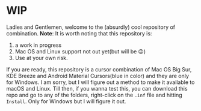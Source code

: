 # WIP
Ladies and Gentlemen, welcome to the (absurdly) cool repository of combination.
**Note**: It is worth noting that this repository is:
1. a work in progress
2. Mac OS and Linux support not out yet(but will be :wink:)
3. Use at your own risk.

If you are ready, this repository is a cursor combination of Mac OS Big Sur, KDE Breeze and Android Material Cursors(blue in color) and they are only for Windows. I am sorry, but I will figure out a method to make it available to macOS and Linux. Till then, if you wanna test this, you can download this repo and go to any of the folders, right-click on the `.inf` file and hitting `Install`. Only for Windows but I will figure it out.
